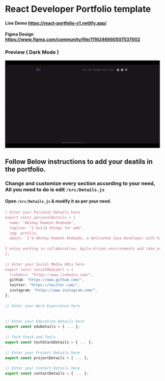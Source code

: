 # React Developer Portfolio template
#### Live Demo https://react-portfolio-v1.netlify.app/
#### Figma Design https://www.figma.com/community/file/1116246660507537002
### Preview ( Dark Mode )

<img src="/preview.gif" alt="preview" width="600px" />

## Follow Below instructions to add your deatils in the portfolio.

### Change and customize every section according to your need, All you need to do is edit `/src/Details.js`

#### Open `/src/Details.js` & modify it as per your need.

```javascript
/ Enter your Personal Details here
export const personalDetails = {
  name: "Akshay Ramesh Khebade",
  tagline: "I build things for web",
  img: profile,
  about: `I'm Akshay Ramesh Khebade, a motivated Java Developer with hands-on internship experience in building scalable backend services using Spring Boot and Microservices architecture. I’m skilled in Java, modern web technologies like HTML, CSS, JavaScript, and proficient in database management with PostgreSQL and MySQL. I’ve developed a full-stack student management system showcasing my ability to design secure, efficient, and responsive applications.

I enjoy working in collaborative, Agile-driven environments and take pride in solving complex technical challenges. With strong analytical skills and clear communication, I can effectively bridge the gap between technical teams and end-users. I’m passionate about learning and continuously improving to contribute to impactful software solutions.`,
};

// Enter your Social Media URLs here
export const socialMediaUrl = {
  linkdein: "https://www.linkedin.com/",
  github: "https://www.github.com/",
  twitter: "https://twitter.com/",
  instagram: "https://www.instagram.com/",
};

// Enter your Work Experience here


// Enter your Education Details here
export const eduDetails = { ... };

// Tech Stack and Tools
export const techStackDetails = { ... };

// Enter your Project Details here
export const projectDetails = [ ... ];

// Enter your Contact Details here
export const contactDetails = { ... };
```
